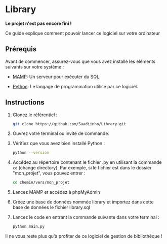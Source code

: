 # Library

**Le projet n'est pas encore fini !**

Ce guide explique comment pouvoir lancer ce logiciel sur votre ordinateur

## Prérequis
Avant de commencer, assurez-vous que vous avez installé les éléments suivants sur votre système :

- [MAMP](https://www.mamp.info/en/downloads/): Un serveur pour exécuter du SQL.

- [Python](https://www.python.org/downloads/): Le langage de programmation utilisé par ce logiciel.

## Instructions

1. Clonez le référentiel :

   ```bash
   git clone https://github.com/Saadiinho/Library.git

2. Ouvrez votre terminal ou invite de commande.
  
3. Vérifiez que vous avez bien installé Python :

   ```bash
   python --version

4. Accédez au répertoire contenant le fichier .py en utilisant la commande `cd` (change directory). Par exemple, si le fichier est dans le dossier "mon_projet", vous pouvez entrer :

   ```bash
   cd chemin/vers/mon_projet

5. Lancez MAMP et accédez à phpMyAdmin
   
6. Créez une base de données nommée library et importez dans cette base de données le fichier library.sql

7. Lancez le code en entrant la commande suivante dans votre terminal :

   ```bash
   python main.py

Il ne vous reste plus qu'à profiter de ce logiciel de gestion de bibliothèque !
